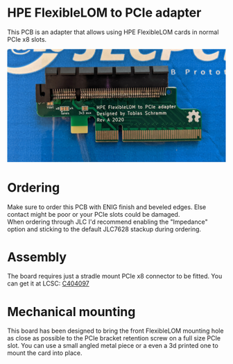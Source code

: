HPE FlexibleLOM to PCIe adapter
===============================

This PCB is an adapter that allows using HPE FlexibleLOM cards in normal
PCIe x8 slots.

![PCB top](/assets/revA_photo_top.jpg)

# Ordering

Make sure to order this PCB with ENIG finish and beveled edges. Else contact
might be poor or your PCIe slots could be damaged.  
When ordering through JLC I'd recommend enabling the "Impedance" option and
sticking to the default JLC7628 stackup during ordering.

# Assembly

The board requires just a stradle mount PCIe x8 connector to be fitted.
You can get it at LCSC: [C404097](https://lcsc.com/product-detail/Card-Edge-Connectors_UMAX-3126-10102T_C404097.html)

# Mechanical mounting

This board has been designed to bring the front FlexibleLOM mounting hole as
close as possible to the PCIe bracket retention screw on a full size PCIe slot.
You can use a small angled metal piece or a even a 3d printed one to mount the
card into place.
